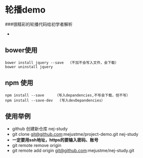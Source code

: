
# 轮播demo

###很精彩的轮播代码给初学者解析

-
## bower使用
```
bower install jquery --save  （不加不会写入文件，会下载）
bower uninstall jquery 
```
## npm 使用
```
npm install --save     （写入depandencies,不写会下载，但不写）
npm install --save-dev   (写入devDepandencies）
```

## 使用举例

- github 创建新仓库 nej-study
- git clone git@github.com:mejustme/project-demo.git  nej-study  
- **一定要用ssh地址，https的要输入密码、账号**
- git remote remove origin
- git remote add origin git@github.com:mejustme/nej-study.git
